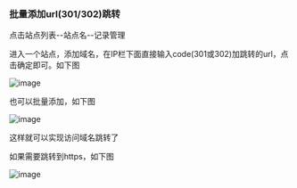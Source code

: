 ### 批量添加url(301/302)跳转

点击站点列表--站点名--记录管理

进入一个站点，添加域名，在IP栏下面直接输入code(301或302)加跳转的url，点击确定即可。如下图

![image](https://user-images.githubusercontent.com/90959714/137103317-a56c18c9-0e71-4a1e-b3b0-4df8ad330a1f.png)

也可以批量添加，如下图

![image](https://user-images.githubusercontent.com/90959714/137103405-ea8a076c-5143-4d68-807f-403b436c3ad1.png)

这样就可以实现访问域名跳转了

如果需要跳转到https，如下图

![image](https://user-images.githubusercontent.com/90959714/137103581-1b3380f3-1cfd-448a-8add-ad562192cd00.png)
